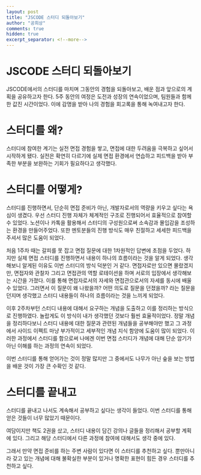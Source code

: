 ```yaml
---
layout: post
title: "JSCODE 스터디 되돌아보기"
author: "공희상"
comments: true
hidden: true
excerpt_separator: <!--more-->
---
```


# JSCODE 스터디 되돌아보기

JSCODE에서의 스터디를 마치며 그동안의 경험을 되돌아보고, 배운 점과 앞으로의 계획을 공유하고자 한다. 
5주 동안의 여정은 도전과 성장의 연속이었으며, 팀원들과 함께한 값진 시간이었다.
이에 감명을 받아 나의 경험을 회고록을 통해 녹여내고자 한다.

# 스터디를 왜?

스터디에 참여한 계기는 실전 면접 경험을 쌓고, 면접에 대한 두려움을 극복하고 싶어서 시작하게 됐다.
실전은 확연히 다르기에 실제 면접 환경에서 연습하고 피드백을 받아 부족한 부분을 보완하는 기회가 필요하다고 생각했다.

# 스터디를 어떻게?
스터디를 진행하면서, 단순히 면접 준비가 아닌, 개발자로서의 역량을 키우고 싶다는 욕심이 생겼다.
우선 스터디 진행 자체가 체계적인 구조로 진행되어서 효율적으로 참여할 수 있었다. 
노션이나 카톡을 활용해서 스터디의 구성원으로써 소속감과 몰입감을 조성하는 환경을 만들어주었다.
또한 멘토분들의 진행 방식도 매우 친절하고 세세한 피드백을 주셔서 많은 도움이 되었다.

처음 1주차 때는 갈피를 못 잡고 면접 질문에 대한 1차원적인 답변에 초점을 두었다.
하지만 실제 면접 스터디를 진행하면서 내용이 하나의 흐름이라는 것을 알게 되었다.
생각해보니 알게된 이유도 이번 스터디의 방식 덕분인 거 같다.
면접자로만 있으면 몰랐겠지만, 면접자와 관찰자 그리고 면접관의 역할 로테이션을 하며 서로의 입장에서 생각해보는 시간을 가졌다.
이를 통해 면접자로서의 자세와 면접관으로서의 자세를 동시에 배울 수 있었다.
그러면서 이 질문이 왜 나왔을까? 어떤 의도로 질문을 던졌을까? 라는 질문을 던지며 생각했고 스터디 내용들이 하나의 흐름이라는 것을 느끼게 되었다.

이후 2주차부턴 스터디 내용에 대해서 요구하는 개념을 도출하고 이를 정리하는 방식으로 진행하였다.
놀랍게도 이 방식이 내가 생각했던 것보다 훨씬 효율적이었다.
정말 개념을 정리하다보니 스터디 내용에 대한 질문과 관련된 개념들을 공부해야만 했고 그 과정에서 사이드 이펙트 마냥 부가적이고 세부적인 개념 지식 함양에 도움이 많이 되었다.
이러한 과정에서 스터디를 함으로써 나에겐 이번 면접 스터디가 개념에 대해 단순 암기가 아닌 이해를 하는 과정의 연속이 되었다.

이번 스터디를 통해 얻어가는 것이 정말 많지만 그 중에서도 나무가 아닌 숲을 보는 방법을 배운 것이 가장 큰 수확인 것 같다.

# 스터디를 끝내고
스터디를 끝내고 나서도 계속해서 공부하고 싶다는 생각이 들었다.
이번 스터디를 통해 얻은 것들이 너무 많았기 때문이다.

여담이지만 책도 2권을 샀고, 스터디 내용이 담긴 강의나 글들을 정리해서 공부할 계획에 있다. 
그리고 해당 스터디에서 다른 과정에 참여에 대해서도 생각 중에 있다.

그래서 만약 면접 준비를 하는 주변 사람이 있다면 이 스터디를 추천하고 싶다.
뿐만아니라 갖고 있는 개념에 대해 불확실한 부분이 있거나 명확한 표현이 힘든 경우 스터디를 추천하고 싶다.


